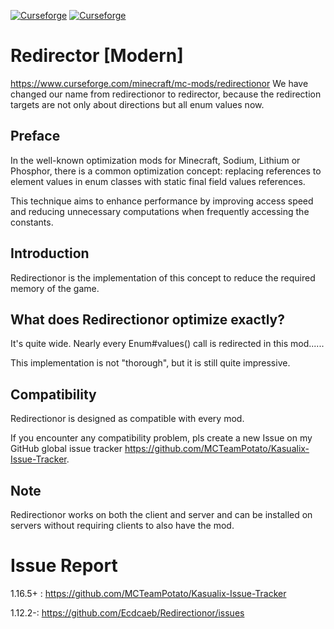 [![Curseforge](http://cf.way2muchnoise.eu/full_877289_downloads.svg)](https://www.curseforge.com/minecraft/mc-mods/redirectionor) [![Curseforge](http://cf.way2muchnoise.eu/versions/For%20MC_877289_all.svg)](https://www.curseforge.com/minecraft/mc-mods/redirectionor)
# Redirector [Modern]
https://www.curseforge.com/minecraft/mc-mods/redirectionor
We have changed our name from redirectionor to redirector, because the redirection targets are not only about directions but all enum values now.

## Preface

In the well-known optimization mods for Minecraft, Sodium, Lithium or Phosphor, there is a common optimization concept: replacing references to element values in enum classes with static final field values references.

This technique aims to enhance performance by improving access speed and reducing unnecessary computations when frequently accessing the constants.

## Introduction

Redirectionor is the implementation of this concept to reduce the required memory of the game.

## What does Redirectionor optimize exactly?

It's quite wide. Nearly every Enum#values() call is redirected in this mod......

This implementation is not "thorough", but it is still quite impressive.

## Compatibility

Redirectionor is designed as compatible with every mod.

If you encounter any compatibility problem, pls create a new Issue on my GitHub global issue tracker https://github.com/MCTeamPotato/Kasualix-Issue-Tracker.

## Note

Redirectionor works on both the client and server and can be installed on servers without requiring clients to also have the mod.
# Issue Report
1.16.5+ : https://github.com/MCTeamPotato/Kasualix-Issue-Tracker

1.12.2-: https://github.com/Ecdcaeb/Redirectionor/issues
